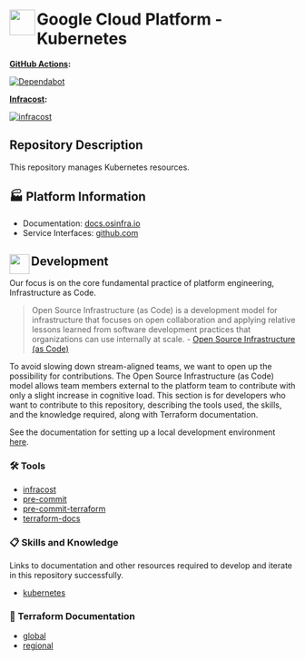 # <img align="left" width="45" height="45" src="https://github.com/osinfra-io/google-cloud-kubernetes/assets/1610100/9a2afb97-282d-4050-83c5-2e41925e4dc6"> Google Cloud Platform - Kubernetes

**[GitHub Actions](https://github.com/osinfra-io/google-cloud-kubernetes/actions):**

[![Dependabot](https://github.com/osinfra-io/google-cloud-kubernetes/actions/workflows/dependabot.yml/badge.svg)](https://github.com/osinfra-io/google-cloud-kubernetes/actions/workflows/dependabot.yml)

**[Infracost](https://www.infracost.io):**

[![infracost](https://img.shields.io/endpoint?url=https://dashboard.api.infracost.io/shields/json/cbeecfe3-576f-4553-984c-e451a575ee47/repos/19dee006-53a6-4007-be23-d2e44617e789/branch/95a827e0-1914-470d-8faf-78413ec29595)](https://dashboard.infracost.io/org/osinfra-io/repos/19dee006-53a6-4007-be23-d2e44617e789?tab=settings)

## Repository Description

This repository manages Kubernetes resources.

## 🏭 Platform Information

- Documentation: [docs.osinfra.io](https://docs.osinfra.io/product-guides/google-cloud-platform/kubernetes)
- Service Interfaces: [github.com](https://github.com/osinfra-io/google-cloud-kubernetes/issues/new/choose)

## <img align="left" width="35" height="35" src="https://github.com/osinfra-io/github-organization-management/assets/1610100/39d6ae3b-ccc2-42db-92f1-276a5bc54e65"> Development

Our focus is on the core fundamental practice of platform engineering, Infrastructure as Code.

>Open Source Infrastructure (as Code) is a development model for infrastructure that focuses on open collaboration and applying relative lessons learned from software development practices that organizations can use internally at scale. - [Open Source Infrastructure (as Code)](https://www.osinfra.io)

To avoid slowing down stream-aligned teams, we want to open up the possibility for contributions. The Open Source Infrastructure (as Code) model allows team members external to the platform team to contribute with only a slight increase in cognitive load. This section is for developers who want to contribute to this repository, describing the tools used, the skills, and the knowledge required, along with Terraform documentation.

See the documentation for setting up a local development environment [here](https://docs.osinfra.io/fundamentals/development-setup).

### 🛠️ Tools

- [infracost](https://github.com/infracost/infracost)
- [pre-commit](https://github.com/pre-commit/pre-commit)
- [pre-commit-terraform](https://github.com/antonbabenko/pre-commit-terraform)
- [terraform-docs](https://github.com/terraform-docs/terraform-docs)

### 📋 Skills and Knowledge

Links to documentation and other resources required to develop and iterate in this repository successfully.

- [kubernetes](https://kubernetes.io/docs/home)

### 📓 Terraform Documentation

- [global](global/infra/README.md)
- [regional](regional/infra/README.md)
